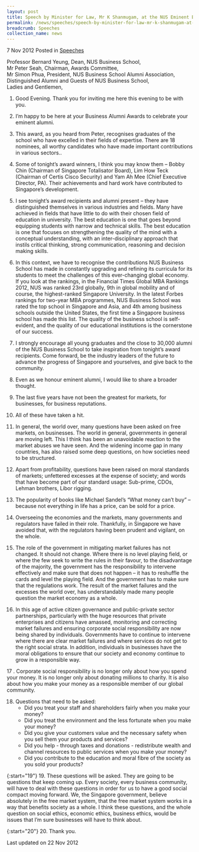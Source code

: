 ```yaml
---
layout: post
title: Speech by Minister for Law, Mr K Shanmugam, at the NUS Eminent Business Alumni Awards 2012
permalink: /news/speeches/speech-by-minister-for-law-mr-k-shanmugam-at-the-nus-eminent-business-alumni-awards-2012
breadcrumb: Speeches
collection_name: news
---
```


7 Nov 2012 Posted in [Speeches](/news/speeches)

Professor Bernard Yeung, Dean, NUS Business School,  
Mr Peter Seah, Chairman, Awards Committee,  
Mr Simon Phua, President, NUS Business School Alumni Association,  
Distinguished Alumni and Guests of NUS Business School,  
Ladies and Gentlemen,  

1. Good Evening. Thank you for inviting me here this evening to be with you.

2. I’m happy to be here at your Business Alumni Awards to celebrate your eminent alumni.

3. This award, as you heard from Peter, recognises graduates of the school who have excelled in their fields of expertise. There are 18 nominees, all worthy candidates who have made important contributions in various sectors..

4. Some of tonight’s award winners, I think you may know them – Bobby Chin (Chairman of Singapore Totalisator Board), Lim How Teck (Chairman of Certis Cisco Security) and Yam Ah Mee (Chief Executive Director, PA). Their achievements and hard work have contributed to Singapore’s development.

5. I see tonight’s award recipients and alumni present – they have distinguished themselves in various industries and fields. Many have achieved in fields that have little to do with their chosen field of education in university. The best education is one that goes beyond equipping students with narrow and technical skills. The best education is one that focuses on strengthening the quality of the mind with a conceptual understanding, with an inter-disciplinary approach that instils critical thinking, strong communication, reasoning and decision making skills.

6. In this context, we have to recognise the contributions NUS Business School has made in constantly upgrading and refining its curricula for its students to meet the challenges of this ever-changing global economy. If you look at the rankings, in the Financial Times Global MBA Rankings 2012, NUS was ranked 23rd globally, 9th in global mobility and of course, the highest-ranked Singapore University. In the latest Forbes rankings for two-year MBA programmes, NUS Business School was rated the top school in Singapore and Asia, and 4th among business schools outside the United States, the first time a Singapore business school has made this list. The quality of the business school is self-evident, and the quality of our educational institutions is the cornerstone of our success.

7. I strongly encourage all young graduates and the close to 30,000 alumni of the NUS Business School to take inspiration from tonight’s award recipients. Come forward, be the industry leaders of the future to advance the progress of Singapore and yourselves, and give back to the community.

8. Even as we honour eminent alumni, I would like to share a broader thought.

9. The last five years have not been the greatest for markets, for businesses, for business reputations.

10. All of these have taken a hit.

11. In general, the world over, many questions have been asked on free markets, on businesses. The world in general, governments in general are moving left. This I think has been an unavoidable reaction to the market abuses we have seen. And the widening income gap in many countries, has also raised some deep questions, on how societies need to be structured.

12. Apart from profitability, questions have been raised on moral standards of markets; unfettered excesses at the expense of society; and words that have become part of our standard usage: Sub-prime, CDOs, Lehman brothers, Libor rigging.

13. The popularity of books like Michael Sandel’s “What money can’t buy” – because not everything in life has a price, can be sold for a price.

14. Overseeing the economies and the markets, many governments and regulators have failed in their role. Thankfully, in Singapore we have avoided that, with the regulators having been prudent and vigilant, on the whole.

15. The role of the government in mitigating market failures has not changed. It should not change. Where there is no level playing field, or where the few  seek to write the rules in their favour,  to the disadvantage of the majority, the government has the  responsibility to intervene effectively and make sure that does not happen – it has to reshuffle the cards and level the playing field. And the government has to make sure that the regulations work. The result of the market failures and the excesses the world over, has understandably made many people question the market economy as a whole.

16. In this age of active citizen governance and public-private sector partnerships, particularly with the huge resources that private enterprises and citizens have amassed, monitoring and correcting market failures and ensuring corporate social responsibility are now being shared by individuals. Governments have to continue to intervene where there are clear market failures and where services do not get to the right social strata. In addition, individuals in businesses have the moral obligations to ensure that our society and economy continue to grow in a responsible way.

17 . Corporate social responsibility is no longer only about how you spend your money. It is no longer only about donating millions to charity. It is also about how you make your money as a responsible member of our global community.

<ol start="18">
<li>  Questions that need to be asked: 

<ul>
<li>Did you treat your staff and shareholders fairly when you make your money? </li>
<li>Did you treat the environment and the less fortunate when you make your money? </li>
<li>Did you give your customers value and the necessary safety when you sell them your products and services? </li>
<li>Did you help - through taxes and donations - redistribute wealth and channel resources to public services when you make your money? </li>
<li>Did you contribute to the education and moral fibre of the society as you sold your products? </li>
</ul>
</li>
</ol>

{:start="19"}
19. These questions will be asked. They are going to be questions that keep coming up. Every society, every business community, will have to deal with these questions in order for us to have a good social compact moving forward. We, the Singapore government, believe absolutely in the free market system, that the free market system works in a way that benefits society as a whole. I think these questions, and the whole question on social ethics, economic ethics, business ethics, would be issues that I’m sure businesses will have to think about.

{:start="20"}
20. Thank you.



<p class="right-side-updated">Last updated on 22 Nov 2012</p> 
